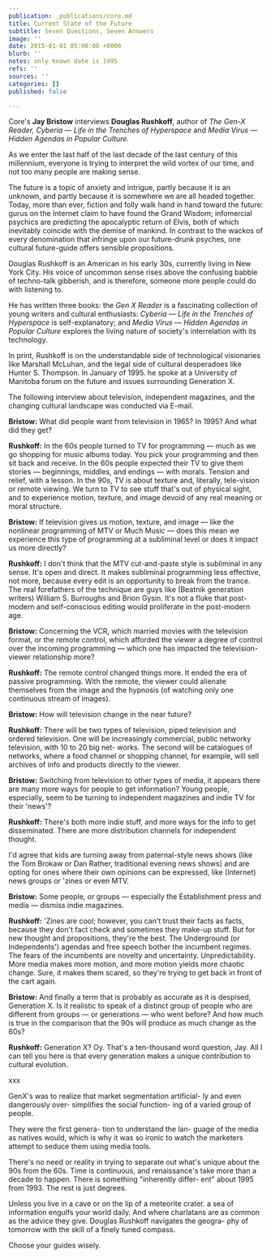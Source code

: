 ```yaml
---
publication: _publications/core.md
title: Current State of the Future
subtitle: Seven Questions, Seven Answers
image: ''
date: 2015-01-01 05:00:00 +0000
blurb: ''
notes: only known date is 1995
refs: ''
sources: ''
categories: []
published: false

---
```

Core's **Jay Bristow** interviews **Douglas Rushkoff**, author of _The Gen-X Reader, Cyberia — Life in the Trenches of Hyperspace_ and _Media Virus — Hidden Agendas in Popular Culture._

As we enter the last half of the last decade of the last century of this millennium, everyone is trying to interpret the wild vortex of our time, and not too many people are making sense.

The future is a topic of anxiety and intrigue, partly because it is an unknown, and partly because it is somewhere we are all headed together. Today, more than ever, fiction and folly walk hand in hand toward the future: gurus on the Internet claim to have found the Grand Wisdom; infomercial psychics are predicting the apocalyptic return of Elvis, both of which inevitably coincide with the demise of mankind. In contrast to the wackos of every denomination that infringe upon our future-drunk psyches, one cultural future-guide offers sensible propositions.

Douglas Rushkoff is an American in his early 30s, currently living in New York City. His voice of uncommon sense rises above the confusing babble of techno-talk gibberish, and is therefore, someone more people could do with listening to.

He has written three books: the _Gen X Reader_ is a fascinating collection of young writers and cultural enthusiasts: _Cyberia — Life in the Trenches of Hyperspace_ is self-explanatory; and _Media Virus — Hidden Agendas in Popular Culture_ explores the living nature of society's interrelation with its technology.

In print, Rushkoff is on the understandable side of technological visionaries like Marshall McLuhan, and the legal side of cultural desperadoes like Hunter S. Thompson. In January of 1995. he spoke at a University of Manitoba forum on the future and issues surrounding Generation X.

The following interview about television, independent magazines, and the changing cultural landscape was conducted via E-mail.

**Bristow:** What did people want from television in 1965? In 1995? And what did they get?

**Rushkoff:** In the 60s people turned to TV for programming — much as we go shopping for music albums today. You pick your programming and then sit back and receive. In the 60s people expected their TV to give them stories — beginnings, middles, and endings — with morals. Tension and relief, with a lesson. In the 90s, TV is about texture and, literally, tele-vision or remote viewing. We turn to TV to see stuff that's out of physical sight, and to experience motion, texture, and image devoid of any real meaning or moral structure.

**Bristow:** If television gives us motion, texture, and image — like the nonlinear programming of MTV or Much Music — does this mean we experience this type of programming at a subliminal level or does it impact us more directly?

**Rushkoff:** I don't think that the MTV cut-and-paste style is subliminal in any sense. It's open and direct. It makes subliminal programming less effective, not more, because every edit is an opportunity to break from the trance. The real forefathers of the technique are guys like (Beatnik generation writers) William S. Burroughs and Brion Gysin. It's not a fluke that post-modern and self-conscious editing would proliferate in the post-modern age.

**Bristow:** Concerning the VCR, which married movies with the television format, or the remote control, which afforded the viewer a degree of control over the incoming programming — which one has impacted the television-viewer relationship more?

**Rushkoff:** The remote control changed things more. It ended the era of passive programming. With the remote, the viewer could alienate themselves from the image and the hypnosis (of watching only one continuous stream of images).

**Bristow:** How will television change in the near future?

**Rushkoff:** There will be two types of television, piped television and ordered television. One will be increasingly commercial, public networky television, with 10 to 20 big net- works. The second will be catalogues of networks, where a food channel or shopping channel, for example, will sell archives of info and products directly to the viewer.

**Bristow:** Switching from television to other types of media, it appears there are many more ways for people to get information? Young people, especially, seem to be turning to independent magazines and indie TV for their 'news'?

**Rushkoff:** There's both more indie stuff, and more ways for the info to get disseminated. There are more distribution channels for independent thought.

I'd agree that kids are turning away from paternal-style news shows (like the Tom Brokaw or Dan Rather, traditional evening news shows) and are opting for ones where their own opinions can be expressed, like (Internet) news groups or 'zines or even MTV.

**Bristow:** Some people, or groups — especially the Establishment press and media — dismiss indie magazines.

**Rushkoff:** 'Zines are cool; however, you can't trust their facts as facts, because they don't fact check and sometimes they make-up stuff. But for new thought and propositions, they're the best. The Underground (or Independents') agendas and free speech bother the incumbent regimes. The fears of the incumbents are novelty and uncertainty. Unpredictability. More media makes more motion, and more motion yields more chaotic change. Sure, it makes them scared, so they're trying to get back in front of the cart again.

**Bristow:** And finally a term that is probably as accurate as it is despised, Generation X. Is it realistic to speak of a distinct group of people who are different from groups — or generations — who went before? And how much is true in the comparison that the 90s will produce as much change as the 60s?

**Rushkoff:** Generation X? Oy. That's a ten-thousand word question, Jay. All I can tell you here is that every generation makes a unique contribution to cultural evolution.

xxx

GenX's was to realize that market segmentation artificial- ly and even dangerously over- simplifies the social function- ing of a varied group of people.

They were the first genera- tion to understand the lan- guage of the media as natives would, which is why it was so ironic to watch the marketers attempt to seduce them using media tools.

There's no need or reality in trying to separate out what's unique about the 90s from the 60s. Time is continuous, and renaissance's take more than a decade to happen. There is something "inherently differ- ent" about 1995 from 1993. The rest is just degrees.

Unless you live in a cave or on the lip of a meteorite crater. a sea of information engulfs your world daily. And where charlatans are as common as the advice they give. Douglas Rushkoff navigates the geogra- phy of tomorrow with the skill of a finely tuned compass.

Choose your guides wisely.